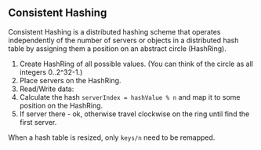 Consistent Hashing
-

Consistent Hashing is a distributed hashing scheme
that operates independently of the number of servers or objects in a distributed hash table
by assigning them a position on an abstract circle (HashRing).

1. Create HashRing of all possible values.
   (You can think of the circle as all integers 0..2^32-1.)
2. Place servers on the HashRing.
3. Read/Write data:
  1. Calculate the hash `serverIndex = hashValue % n` and map it to some position on the HashRing.
  2. If server there - ok, otherwise travel clockwise on the ring until find the first server.

When a hash table is resized, only `keys/n` need to be remapped.
